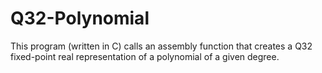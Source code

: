 # Q32-Polynomial
This program (written in C) calls an assembly function that creates a Q32 fixed-point real representation of a polynomial of a given degree.
